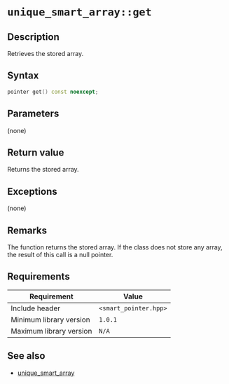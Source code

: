 # `unique_smart_array::get`

## Description

Retrieves the stored array.

## Syntax

```cpp
pointer get() const noexcept;
```

## Parameters

(none)

## Return value

Returns the stored array.

## Exceptions

(none)

## Remarks

The function returns the stored array. If the class does not store any array, the result of this call is a null pointer.

## Requirements

| Requirement             | Value                 |
|-------------------------|-----------------------|
| Include header          | `<smart_pointer.hpp>` |
| Minimum library version | `1.0.1`               |
| Maximum library version | `N/A`                 |

## See also

- [unique_smart_array](unique_smart_array.md)